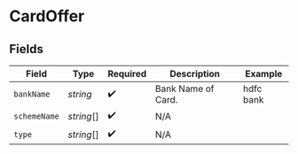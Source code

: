 # CardOffer


## Fields

| Field              | Type               | Required           | Description        | Example            |
| ------------------ | ------------------ | ------------------ | ------------------ | ------------------ |
| `bankName`         | *string*           | :heavy_check_mark: | Bank Name of Card. | hdfc bank          |
| `schemeName`       | *string*[]         | :heavy_check_mark: | N/A                |                    |
| `type`             | *string*[]         | :heavy_check_mark: | N/A                |                    |